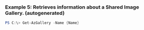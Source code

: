 
### Example 5: Retrieves information about a Shared Image Gallery. (autogenerated)
```powershell
PS C:\> Get-AzGallery -Name {Name}


